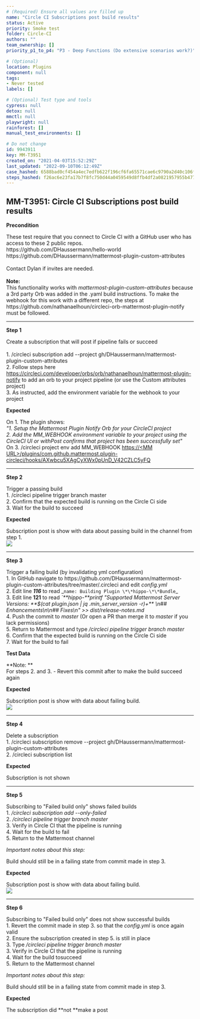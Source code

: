 ```yaml
---
# (Required) Ensure all values are filled up
name: "Circle CI Subscriptions post build results"
status: Active
priority: Smoke test
folder: Circle-CI
authors: ""
team_ownership: []
priority_p1_to_p4: "P3 - Deep Functions (Do extensive scenarios work?)"

# (Optional)
location: Plugins
component: null
tags: 
- Never tested
labels: []

# (Optional) Test type and tools
cypress: null
detox: null
mmctl: null
playwright: null
rainforest: []
manual_test_environments: []

# Do not change
id: 9943911
key: MM-T3951
created_on: "2021-04-03T15:52:29Z"
last_updated: "2022-09-10T06:12:49Z"
case_hashed: 6588bad0cf454a4ec7edfb622f196cf6fa65571cae6c9790a2d40c106f5e842d2b9649f204b9f41b08a9b6e8f25b4bad
steps_hashed: f26ac6e23fa17b7f8fc750d44a0459549d8ffb4df2a0821957955b47756a4b562487ef2d2d3988e7452c0ea41bfa4cc6
---
```


<!-- (Auto-generated) Based on frontmatter's "key" and "name" -->

## MM-T3951: Circle CI Subscriptions post build results

**Precondition**

These test require that you connect to Circle CI with a GitHub user who has access to these 2 public repos.\
https\://github.com/DHaussermann/hello-world\
https\://github.com/DHaussermann/mattermost-plugin-custom-attributes\
\
Contact Dylan if invites are needed.\
\
**Note:**\
This functionality works with _mattermost-plugin-custom-attributes_ because a 3rd party Orb was added in the .yaml build instructions. To make the webhook for this work with a different repo, the steps at https\://github.com/nathanaelhoun/circleci-orb-mattermost-plugin-notify must be followed.

---

**Step 1**

Create a subscription that will post if pipeline fails or succeed\
\
1\. /circleci subscription add --project gh/DHaussermann/mattermost-plugin-custom-attributes\
2\. Follow steps here <https://circleci.com/developer/orbs/orb/nathanaelhoun/mattermost-plugin-notify> to add an orb to your project pipeline (or use the Custom attributes project)\
3\. As instructed, add the environment variable for the webhook to your project

**Expected**

On 1. The plugin shows:\
_"1. Setup the Mattermost Plugin Notify Orb for your CircleCI project\
2\. Add the MM\_WEBHOOK environment variable to your project using the CircleCI UI or withPost confirms that project has been successfully set"_\
On 3. /circleci project env add MM\_WEBHOOK [https://\<MM URL>/plugins/com.github.mattermost.plugin-circleci/hooks/AXwbcu5XAgCyXWx0pUnD\_V42CZLC5yFQ](https://dkh-5-33-release.test.mattermost.cloud/plugins/com.github.mattermost.plugin-circleci/hooks/AXwbcu5XAgCyXWx0pUnD_V42CZLC5yFQ)

---

**Step 2**

Trigger a passing build\
1\. /circleci pipeline trigger branch master\
2\. Confirm that the expected build is running on the Circle Ci side\
3\. Wait for the build to succeed

**Expected**

Subscription post is show with data about passing build in the channel from step 1.\
![](https://smartbear-tm4j-prod-us-west-2-attachment-rich-text.s3.us-west-2.amazonaws.com/embedded-f3277290f945470c4add5d21ef3dc7ca7b74388fc7152bfb6b99ae58c66a95a8-1617466205706-1617466205706.png)

---

**Step 3**

Trigger a failing build (by invalidating yml configuration)\
1\. In GitHub navigate to https\://github.com/DHaussermann/mattermost-plugin-custom-attributes/tree/master/.circleci and edit _config.yml_\
2\. Edit line _**116**_ to read \_`name: Building Plugin \*\*hippo-\*\*Bundle`\_\
3\. Edit line **121** to read _\`\*\*hippo-\*\*printf "Supported Mattermost Server Versions: \*\*$(cat plugin.json | jq .min\_server\_version -r)+\*\* \n## Enhancements\n\n## Fixes\n" >> dist/release-notes.md_\
4\. Push the commit to _master_ (Or open a PR than merge it to _master_ if you lack permissions)\
5\. Return to Mattermost and type _/circleci pipeline trigger branch master_\
6\. Confirm that the expected build is running on the Circle Ci side\
7\. Wait for the build to fail

**Test Data**

\*\*Note: \*\*\
For steps 2. and 3. - Revert this commit after to make the build succeed again

**Expected**

Subscription post is show with data about failing build.\
![](https://smartbear-tm4j-prod-us-west-2-attachment-rich-text.s3.us-west-2.amazonaws.com/embedded-f3277290f945470c4add5d21ef3dc7ca7b74388fc7152bfb6b99ae58c66a95a8-1617466892719-1617466892719.png)

---

**Step 4**

Delete a subscription\
1\. /circleci subscription remove --project gh/DHaussermann/mattermost-plugin-custom-attributes\
2\. /circleci subscription list

**Expected**

Subscription is not shown

---

**Step 5**

Subscribing to "Failed build only" shows failed builds\
1\. _/circleci subscription add --only-failed_\
2\. _/circleci pipeline trigger branch master_\
3\. Verify in Circle CI that the pipeline is running\
4\. Wait for the build to fail\
5\. Return to the Mattermost channel

_Important notes about this step:_

Build should still be in a failing state from commit made in step 3.

**Expected**

Subscription post is show with data about failing build.\
![](https://smartbear-tm4j-prod-us-west-2-attachment-rich-text.s3.us-west-2.amazonaws.com/embedded-f3277290f945470c4add5d21ef3dc7ca7b74388fc7152bfb6b99ae58c66a95a8-1617466892719-1617466892719.png)

---

**Step 6**

Subscribing to "Failed build only" does not show successful builds\
1\. Revert the commit made in step 3. so that the _config.yml_ is once again valid\
2\. Ensure the subscription created in step 5. is still in place\
3\. Type _/circleci pipeline trigger branch master_\
3\. Verify in Circle CI that the pipeline is running\
4\. Wait for the build tosucceed\
5\. Return to the Mattermost channel

_Important notes about this step:_

Build should still be in a failing state from commit made in step 3.

**Expected**

The subscription did \*\*not \*\*make a post

